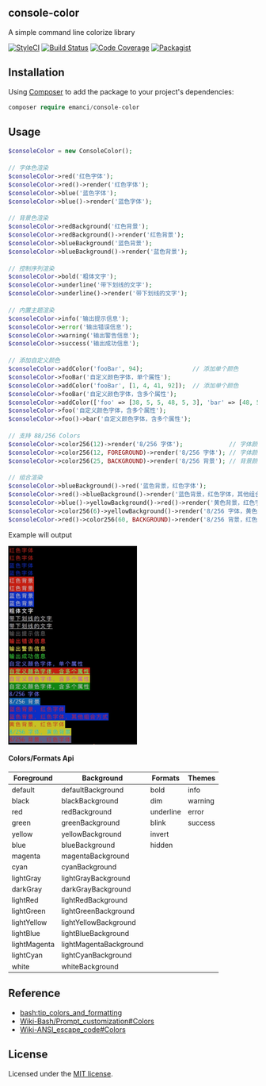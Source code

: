 ## console-color

A simple command line colorize library

[![StyleCI](https://styleci.io/repos/96324734/shield?branch=master)](https://styleci.io/repos/96324734)
[![Build Status](https://scrutinizer-ci.com/g/emanci/console-color/badges/build.png?b=master)](https://scrutinizer-ci.com/g/emanci/console-color/build-status/master)
[![Code Coverage](https://scrutinizer-ci.com/g/emanci/console-color/badges/coverage.png?b=master)](https://scrutinizer-ci.com/g/emanci/console-color/?branch=master)
[![Packagist](https://img.shields.io/packagist/l/doctrine/orm.svg)](https://packagist.org/packages/emanci/console-color)

## Installation

Using [Composer](https://getcomposer.org) to add the package to your project's dependencies:

```php
composer require emanci/console-color
```

## Usage

```php
$consoleColor = new ConsoleColor();

// 字体色渲染
$consoleColor->red('红色字体');
$consoleColor->red()->render('红色字体');
$consoleColor->blue('蓝色字体');
$consoleColor->blue()->render('蓝色字体');

// 背景色渲染
$consoleColor->redBackground('红色背景');
$consoleColor->redBackground()->render('红色背景');
$consoleColor->blueBackground('蓝色背景');
$consoleColor->blueBackground()->render('蓝色背景');

// 控制序列渲染
$consoleColor->bold('粗体文字');
$consoleColor->underline('带下划线的文字');
$consoleColor->underline()->render('带下划线的文字');

// 内置主题渲染
$consoleColor->info('输出提示信息');
$consoleColor->error('输出错误信息');
$consoleColor->warning('输出警告信息');
$consoleColor->success('输出成功信息');

// 添加自定义颜色
$consoleColor->addColor('fooBar', 94);              // 添加单个颜色
$consoleColor->fooBar('自定义颜色字体，单个属性');
$consoleColor->addColor('fooBar', [1, 4, 41, 92]);  // 添加单个颜色
$consoleColor->fooBar('自定义颜色字体，含多个属性');
$consoleColor->addColor(['foo' => [38, 5, 5, 48, 5, 3], 'bar' => [48, 5, 28]]);  // 添加多个颜色（256）
$consoleColor->foo('自定义颜色字体，含多个属性');
$consoleColor->foo()->bar('自定义颜色字体，含多个属性');

// 支持 88/256 Colors
$consoleColor->color256(12)->render('8/256 字体');             // 字体颜色
$consoleColor->color256(12, FOREGROUND)->render('8/256 字体'); // 字体颜色
$consoleColor->color256(25, BACKGROUND)->render('8/256 背景'); // 背景颜色

// 组合渲染
$consoleColor->blueBackground()->red('蓝色背景，红色字体');
$consoleColor->red()->blueBackground()->render('蓝色背景，红色字体，其他组合方式');
$consoleColor->blue()->yellowBackground()->red()->render('黄色背景，红色字体');
$consoleColor->color256(6)->yellowBackground()->render('8/256 字体，黄色背景');
$consoleColor->red()->color256(60, BACKGROUND)->render('8/256 背景，红色字体');
```

Example will output

<img src="https://github.com/emanci/console-color/blob/master/colors.png" width = "260" alt="example-output" align=center />

#### Colors/Formats Api

| Foreground    | Background              | Formats    |  Themes    |
|---------------|-------------------------|------------|------------|
| default       | defaultBackground       | bold       | info       |
| black         | blackBackground         | dim        | warning    |
| red           | redBackground           | underline  | error      |
| green         | greenBackground         | blink      | success    |
| yellow        | yellowBackground        | invert     |            |
| blue          | blueBackground          | hidden     |            |
| magenta       | magentaBackground       |            |            |
| cyan          | cyanBackground          |            |            |
| lightGray     | lightGrayBackground     |            |            |
| darkGray      | darkGrayBackground      |            |            |
| lightRed      | lightRedBackground      |            |            |
| lightGreen    | lightGreenBackground    |            |            |
| lightYellow   | lightYellowBackground   |            |            |
| lightBlue     | lightBlueBackground     |            |            |
| lightMagenta  | lightMagentaBackground  |            |            |
| lightCyan     | lightCyanBackground     |            |            |
| white         | whiteBackground         |            |            |

## Reference

* [bash:tip_colors_and_formatting](http://misc.flogisoft.com/bash/tip_colors_and_formatting#colors2)
* [Wiki-Bash/Prompt_customization#Colors](https://wiki.archlinux.org/index.php/Bash/Prompt_customization#Colors)
* [Wiki-ANSI_escape_code#Colors](https://en.wikipedia.org/wiki/ANSI_escape_code#Colors)

## License

Licensed under the [MIT license](https://github.com/emanci/console-color/blob/master/LICENSE).
